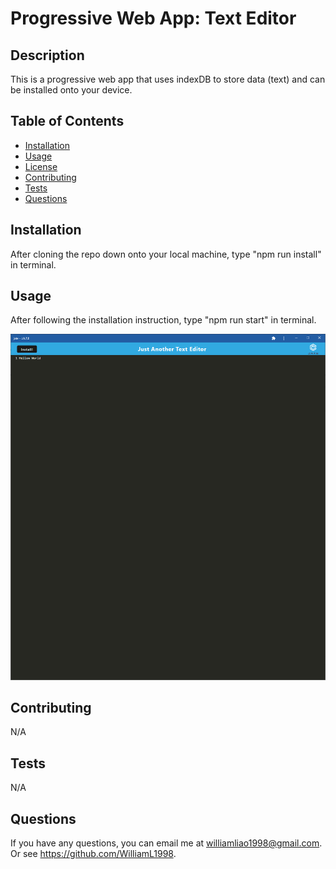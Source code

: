 # Progressive Web App: Text Editor
  
## Description

This is a progressive web app that uses indexDB to store data (text) and can be installed onto your device.

## Table of Contents

- [Installation](#installation)
- [Usage](#usage)
- [License](#license)
- [Contributing](#contributing)
- [Tests](#tests)
- [Questions](#questions)

## Installation

After cloning the repo down onto your local machine, type "npm run install" in terminal.

## Usage

After following the installation instruction, type "npm run start" in terminal.

![](/screenshot.png)

## Contributing

N/A

## Tests

N/A

## Questions

If you have any questions, you can email me at williamliao1998@gmail.com. Or see https://github.com/WilliamL1998.